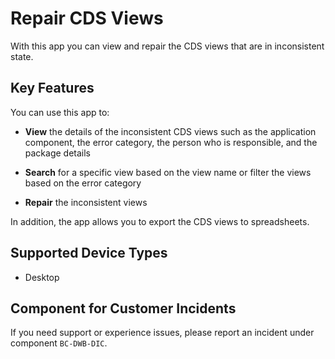 <!-- loioa7328bedb3984f8e84f3d13fa5f3e27e -->

# Repair CDS Views



With this app you can view and repair the CDS views that are in inconsistent state.



## Key Features

You can use this app to:



-   **View** the details of the inconsistent CDS views such as the application component, the error category, the person who is responsible, and the package details

-   **Search** for a specific view based on the view name or filter the views based on the error category

-   **Repair** the inconsistent views


In addition, the app allows you to export the CDS views to spreadsheets.



<a name="loioa7328bedb3984f8e84f3d13fa5f3e27e__supported_devices"/>

## Supported Device Types

-   Desktop




<a name="loioa7328bedb3984f8e84f3d13fa5f3e27e__customer_component"/>

## Component for Customer Incidents

If you need support or experience issues, please report an incident under component `BC-DWB-DIC`.

